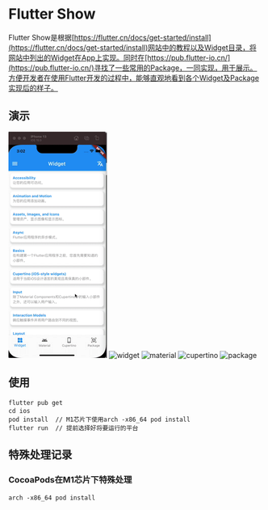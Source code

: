# Flutter Show

Flutter Show是根据[https://flutter.cn/docs/get-started/install](https://flutter.cn/docs/get-started/install)网站中的教程以及Widget目录，将网站中列出的Widget在App上实现。同时在[https://pub.flutter-io.cn/](https://pub.flutter-io.cn/)寻找了一些常用的Package，一同实现，用于展示。方便开发者在使用Flutter开发的过程中，能够直观地看到各个Widget及Package实现后的样子。

## 演示

![home](https://github.com/Code4GL/flutter_show/blob/develop/readme/home.gif)
![widget](https://github.com/Code4GL/flutter_show/blob/develop/readme/widget.gif)
![material](https://github.com/Code4GL/flutter_show/blob/develop/readme/material.gif)
![cupertino](https://github.com/Code4GL/flutter_show/blob/develop/readme/cupertino.gif)
![package](https://github.com/Code4GL/flutter_show/blob/develop/readme/package.gif)

## 使用

```terminal
flutter pub get
cd ios
pod install  // M1芯片下使用arch -x86_64 pod install
flutter run  // 提前选择好将要运行的平台
```

## 特殊处理记录

### CocoaPods在M1芯片下特殊处理

```terminal
arch -x86_64 pod install
```

